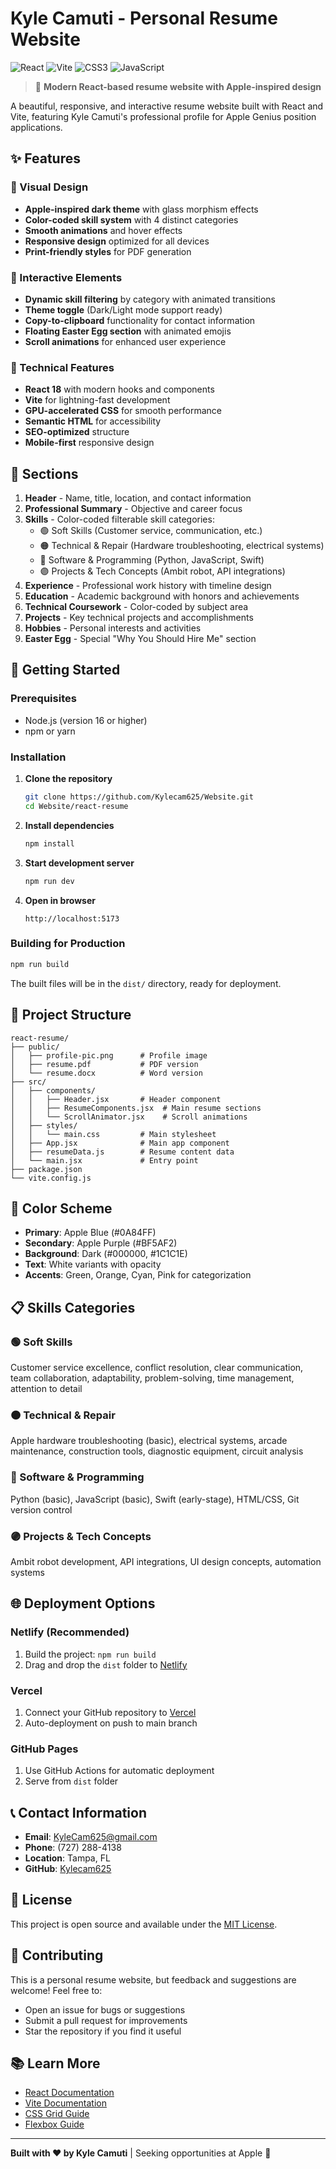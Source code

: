 # Kyle Camuti - Personal Resume Website

![React](https://img.shields.io/badge/React-20232A?style=for-the-badge&logo=react&logoColor=61DAFB)
![Vite](https://img.shields.io/badge/Vite-646CFF?style=for-the-badge&logo=vite&logoColor=white)
![CSS3](https://img.shields.io/badge/CSS3-1572B6?style=for-the-badge&logo=css3&logoColor=white)
![JavaScript](https://img.shields.io/badge/JavaScript-F7DF1E?style=for-the-badge&logo=javascript&logoColor=black)

> 🚀 **Modern React-based resume website with Apple-inspired design**

A beautiful, responsive, and interactive resume website built with React and Vite, featuring Kyle Camuti's professional profile for Apple Genius position applications.

## ✨ Features

### 🎨 Visual Design
- **Apple-inspired dark theme** with glass morphism effects
- **Color-coded skill system** with 4 distinct categories
- **Smooth animations** and hover effects
- **Responsive design** optimized for all devices
- **Print-friendly styles** for PDF generation

### 🔧 Interactive Elements
- **Dynamic skill filtering** by category with animated transitions
- **Theme toggle** (Dark/Light mode support ready)
- **Copy-to-clipboard** functionality for contact information
- **Floating Easter Egg section** with animated emojis
- **Scroll animations** for enhanced user experience

### 📱 Technical Features
- **React 18** with modern hooks and components
- **Vite** for lightning-fast development
- **GPU-accelerated CSS** for smooth performance
- **Semantic HTML** for accessibility
- **SEO-optimized** structure
- **Mobile-first** responsive design

## 🎯 Sections

1. **Header** - Name, title, location, and contact information
2. **Professional Summary** - Objective and career focus
3. **Skills** - Color-coded filterable skill categories:
   - 🟢 Soft Skills (Customer service, communication, etc.)
   - 🟠 Technical & Repair (Hardware troubleshooting, electrical systems)
   - 🔵 Software & Programming (Python, JavaScript, Swift)
   - 🟣 Projects & Tech Concepts (Ambit robot, API integrations)
4. **Experience** - Professional work history with timeline design
5. **Education** - Academic background with honors and achievements
6. **Technical Coursework** - Color-coded by subject area
7. **Projects** - Key technical projects and accomplishments
8. **Hobbies** - Personal interests and activities
9. **Easter Egg** - Special "Why You Should Hire Me" section

## 🚀 Getting Started

### Prerequisites
- Node.js (version 16 or higher)
- npm or yarn

### Installation

1. **Clone the repository**
   ```bash
   git clone https://github.com/Kylecam625/Website.git
   cd Website/react-resume
   ```

2. **Install dependencies**
   ```bash
   npm install
   ```

3. **Start development server**
   ```bash
   npm run dev
   ```

4. **Open in browser**
   ```
   http://localhost:5173
   ```

### Building for Production

```bash
npm run build
```

The built files will be in the `dist/` directory, ready for deployment.

## 📁 Project Structure

```
react-resume/
├── public/
│   ├── profile-pic.png      # Profile image
│   ├── resume.pdf           # PDF version
│   └── resume.docx          # Word version
├── src/
│   ├── components/
│   │   ├── Header.jsx       # Header component
│   │   ├── ResumeComponents.jsx  # Main resume sections
│   │   └── ScrollAnimator.jsx    # Scroll animations
│   ├── styles/
│   │   └── main.css         # Main stylesheet
│   ├── App.jsx              # Main app component
│   ├── resumeData.js        # Resume content data
│   └── main.jsx             # Entry point
├── package.json
└── vite.config.js
```

## 🎨 Color Scheme

- **Primary**: Apple Blue (#0A84FF)
- **Secondary**: Apple Purple (#BF5AF2)
- **Background**: Dark (#000000, #1C1C1E)
- **Text**: White variants with opacity
- **Accents**: Green, Orange, Cyan, Pink for categorization

## 📋 Skills Categories

### 🟢 Soft Skills
Customer service excellence, conflict resolution, clear communication, team collaboration, adaptability, problem-solving, time management, attention to detail

### 🟠 Technical & Repair
Apple hardware troubleshooting (basic), electrical systems, arcade maintenance, construction tools, diagnostic equipment, circuit analysis

### 🔵 Software & Programming
Python (basic), JavaScript (basic), Swift (early-stage), HTML/CSS, Git version control

### 🟣 Projects & Tech Concepts
Ambit robot development, API integrations, UI design concepts, automation systems

## 🌐 Deployment Options

### Netlify (Recommended)
1. Build the project: `npm run build`
2. Drag and drop the `dist` folder to [Netlify](https://netlify.com)

### Vercel
1. Connect your GitHub repository to [Vercel](https://vercel.com)
2. Auto-deployment on push to main branch

### GitHub Pages
1. Use GitHub Actions for automatic deployment
2. Serve from `dist` folder

## 📞 Contact Information

- **Email**: KyleCam625@gmail.com
- **Phone**: (727) 288-4138
- **Location**: Tampa, FL
- **GitHub**: [Kylecam625](https://github.com/Kylecam625)

## 📜 License

This project is open source and available under the [MIT License](LICENSE).

## 🤝 Contributing

This is a personal resume website, but feedback and suggestions are welcome! Feel free to:
- Open an issue for bugs or suggestions
- Submit a pull request for improvements
- Star the repository if you find it useful

## 📚 Learn More

- [React Documentation](https://reactjs.org/)
- [Vite Documentation](https://vitejs.dev/)
- [CSS Grid Guide](https://css-tricks.com/snippets/css/complete-guide-grid/)
- [Flexbox Guide](https://css-tricks.com/snippets/css/a-guide-to-flexbox/)

---

**Built with ❤️ by Kyle Camuti** | Seeking opportunities at Apple 🍎 